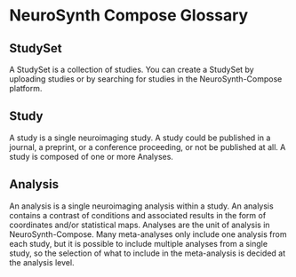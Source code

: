 # NeuroSynth Compose Glossary

## StudySet

A StudySet is a collection of studies. You can create a StudySet by uploading studies or by searching for studies in the NeuroSynth-Compose platform.


## Study

A study is a single neuroimaging study. A study could be published in a journal, a preprint, or a conference proceeding, or not be published at all.
A study is composed of one or more Analyses.

## Analysis

An analysis is a single neuroimaging analysis within a study.
An analysis contains a contrast of conditions and associated results in the form of coordinates and/or statistical maps.
Analyses are the unit of analysis in NeuroSynth-Compose.
Many meta-analyses only include one analysis from each study, but it is possible to include multiple analyses from a single study, so the selection of what to include in the meta-analysis is decided at the analysis level.


